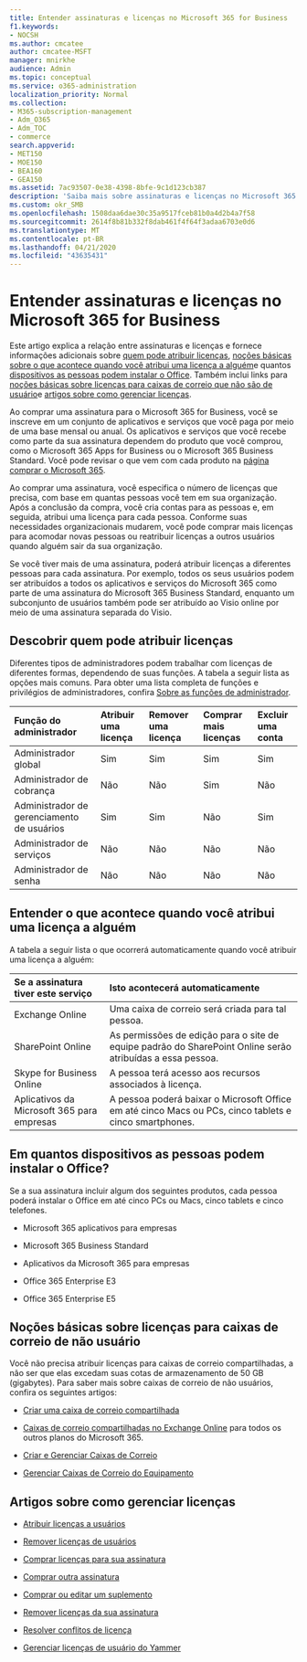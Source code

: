 ```yaml
---
title: Entender assinaturas e licenças no Microsoft 365 for Business
f1.keywords:
- NOCSH
ms.author: cmcatee
author: cmcatee-MSFT
manager: mnirkhe
audience: Admin
ms.topic: conceptual
ms.service: o365-administration
localization_priority: Normal
ms.collection:
- M365-subscription-management
- Adm_O365
- Adm_TOC
- commerce
search.appverid:
- MET150
- MOE150
- BEA160
- GEA150
ms.assetid: 7ac93507-0e38-4398-8bfe-9c1d123cb387
description: 'Saiba mais sobre assinaturas e licenças no Microsoft 365 for Business e saiba quem pode atribuir licenças e o que acontece quando você atribui uma licença a alguém. '
ms.custom: okr_SMB
ms.openlocfilehash: 1508daa6dae30c35a9517fceb81b0a4d2b4a7f58
ms.sourcegitcommit: 2614f8b81b332f8dab461f4f64f3adaa6703e0d6
ms.translationtype: MT
ms.contentlocale: pt-BR
ms.lasthandoff: 04/21/2020
ms.locfileid: "43635431"
---
```

# <a name="understand-subscriptions-and-licenses-in-microsoft-365-for-business"></a>Entender assinaturas e licenças no Microsoft 365 for Business

Este artigo explica a relação entre assinaturas e licenças e fornece informações adicionais sobre [quem pode atribuir licenças](#find-out-who-can-assign-licenses), [noções básicas sobre o que acontece quando você atribui uma licença a alguém](#understand-what-happens-when-you-assign-a-license-to-someone)e quantos [dispositivos as pessoas podem instalar o Office](#how-many-devices-can-people-install-office-on). Também inclui links para [noções básicas sobre licenças para caixas de correio que não são de usuário](#understand-licenses-for-non-user-mailboxes)e [artigos sobre como gerenciar licenças](#articles-about-managing-licenses).
  
Ao comprar uma assinatura para o Microsoft 365 for Business, você se inscreve em um conjunto de aplicativos e serviços que você paga por meio de uma base mensal ou anual. Os aplicativos e serviços que você recebe como parte da sua assinatura dependem do produto que você comprou, como o Microsoft 365 Apps for Business ou o Microsoft 365 Business Standard. Você pode revisar o que vem com cada produto na [página comprar o Microsoft 365](https://products.office.com/compare-all-microsoft-office-products?&activetab=tab:primaryr1). 

Ao comprar uma assinatura, você especifica o número de licenças que precisa, com base em quantas pessoas você tem em sua organização. Após a conclusão da compra, você cria contas para as pessoas e, em seguida, atribui uma licença para cada pessoa. Conforme suas necessidades organizacionais mudarem, você pode comprar mais licenças para acomodar novas pessoas ou reatribuir licenças a outros usuários quando alguém sair da sua organização. 

Se você tiver mais de uma assinatura, poderá atribuir licenças a diferentes pessoas para cada assinatura. Por exemplo, todos os seus usuários podem ser atribuídos a todos os aplicativos e serviços do Microsoft 365 como parte de uma assinatura do Microsoft 365 Business Standard, enquanto um subconjunto de usuários também pode ser atribuído ao Visio online por meio de uma assinatura separada do Visio. 

  
## <a name="find-out-who-can-assign-licenses"></a>Descobrir quem pode atribuir licenças

Diferentes tipos de administradores podem trabalhar com licenças de diferentes formas, dependendo de suas funções. A tabela a seguir lista as opções mais comuns. Para obter uma lista completa de funções e privilégios de administradores, confira [Sobre as funções de administrador](../../admin/add-users/about-admin-roles.md).
  
|**Função do administrador**|**Atribuir uma licença**|**Remover uma licença**|**Comprar mais licenças**|**Excluir uma conta**|
|:-----|:-----|:-----|:-----|:-----|
|Administrador global  <br/> |Sim  <br/> |Sim  <br/> |Sim  <br/> |Sim  <br/> |
|Administrador de cobrança  <br/> |Não  <br/> |Não  <br/> |Sim  <br/> |Não  <br/> |
|Administrador de gerenciamento de usuários  <br/> |Sim  <br/> |Sim  <br/> |Não  <br/> |Sim  <br/> |
|Administrador de serviços  <br/> |Não  <br/> |Não  <br/> |Não  <br/> |Não  <br/> |
|Administrador de senha  <br/> |Não  <br/> |Não  <br/> |Não  <br/> |Não  <br/> |
   
## <a name="understand-what-happens-when-you-assign-a-license-to-someone"></a>Entender o que acontece quando você atribui uma licença a alguém

A tabela a seguir lista o que ocorrerá automaticamente quando você atribuir uma licença a alguém:
  
|**Se a assinatura tiver este serviço**|**Isto acontecerá automaticamente**|
|:-----|:-----|
|Exchange Online  <br/> |Uma caixa de correio será criada para tal pessoa.  <br/> |
|SharePoint Online  <br/> |As permissões de edição para o site de equipe padrão do SharePoint Online serão atribuídas a essa pessoa.  <br/> |
|Skype for Business Online  <br/> |A pessoa terá acesso aos recursos associados à licença.  <br/> |
|Aplicativos da Microsoft 365 para empresas  <br/> |A pessoa poderá baixar o Microsoft Office em até cinco Macs ou PCs, cinco tablets e cinco smartphones.  <br/> |
   
## <a name="how-many-devices-can-people-install-office-on"></a>Em quantos dispositivos as pessoas podem instalar o Office?

Se a sua assinatura incluir algum dos seguintes produtos, cada pessoa poderá instalar o Office em até cinco PCs ou Macs, cinco tablets e cinco telefones.
  
- Microsoft 365 aplicativos para empresas
    
- Microsoft 365 Business Standard
    
- Aplicativos da Microsoft 365 para empresas
    
- Office 365 Enterprise E3
    
- Office 365 Enterprise E5
    
## <a name="understand-licenses-for-non-user-mailboxes"></a>Noções básicas sobre licenças para caixas de correio de não usuário

Você não precisa atribuir licenças para caixas de correio compartilhadas, a não ser que elas excedam suas cotas de armazenamento de 50 GB (gigabytes). Para saber mais sobre caixas de correio de não usuários, confira os seguintes artigos:
  
- [Criar uma caixa de correio compartilhada](../../admin/email/create-a-shared-mailbox.md)
    
- [Caixas de correio compartilhadas no Exchange Online](https://go.microsoft.com/fwlink/p/?linkid=847433) para todos os outros planos do Microsoft 365. 
    
- [Criar e Gerenciar Caixas de Correio](https://go.microsoft.com/fwlink/p/?linkid=847434)
    
- [Gerenciar Caixas de Correio do Equipamento](https://go.microsoft.com/fwlink/p/?linkid=847435)
    
## <a name="articles-about-managing-licenses"></a>Artigos sobre como gerenciar licenças

- [Atribuir licenças a usuários](../../admin/manage/assign-licenses-to-users.md)
    
- [Remover licenças de usuários](../../admin/manage/remove-licenses-from-users.md)
    
- [Comprar licenças para sua assinatura](buy-licenses.md)
    
- [Comprar outra assinatura](../buy-another-subscription.md)
    
- [Comprar ou editar um suplemento](../buy-or-edit-an-add-on.md)
    
- [Remover licenças da sua assinatura](remove-licenses-from-subscription.md)
    
- [Resolver conflitos de licença](../../admin/manage/resolve-license-conflicts.md)
    
- [Gerenciar licenças de usuário do Yammer](https://docs.microsoft.com/yammer/manage-yammer-users/manage-yammer-licenses-in-office-365)

